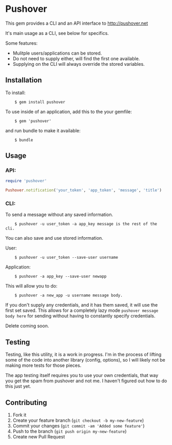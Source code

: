# Pushover

This gem provides a CLI and an API interface to http://pushover.net

It's main usage as a CLI, see below for specifics.

Some features:

  * Mulitple users/applications can be stored.
  * Do not need to supply either, will find the first one available.
  * Supplying on the CLI will always override the stored variables.

## Installation

To install:

		$ gem install pushover

To use inside of an application, add this to the your gemfile:

		$ gem 'pushover'

and run bundle to make it available:

		$ bundle

## Usage

### API:

```ruby
require 'pushover'

Pushover.notification('your_token', 'app_token', 'message', 'title')
```

### CLI:

To send a message without any saved information.

		$ pushover -u user_token -a app_key message is the rest of the cli.

You can also save and use stored information.

User:

		$ pushover -u user_token --save-user username

Application:

		$ pushover -a app_key --save-user newapp

This will allow you to do:

		$ pushover -a new_app -u username message body.

If you don't supply any credentials, and it has them saved, it will use the first set saved.  This allows for a completely lazy mode ```pushover message body here``` for sending without having to constantly specify credentials.

Delete coming soon.

## Testing

Testing, like this utility, it is a work in progress.  I'm in the process of lifting some of the code into another library (config, options), so I will likely not be making more tests for those pieces.

The app testing itself requires you to use your own credentials, that way you get the spam from pushover and not me.  I haven't figured out how to do this just yet.

## Contributing

1. Fork it
2. Create your feature branch (`git checkout -b my-new-feature`)
3. Commit your changes (`git commit -am 'Added some feature'`)
4. Push to the branch (`git push origin my-new-feature`)
5. Create new Pull Request
